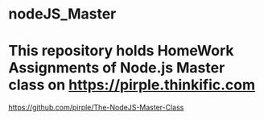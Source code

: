 # nodeJS_Master
# This repository holds HomeWork Assignments of Node.js Master class on https://pirple.thinkific.com

https://github.com/pirple/The-NodeJS-Master-Class
